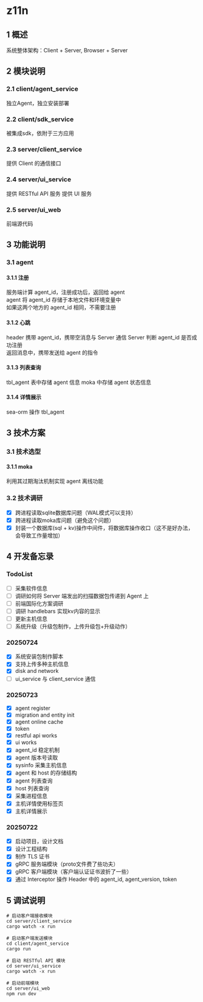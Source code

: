 # z11n
## 1 概述
系统整体架构：Client + Server, Browser + Server
## 2 模块说明
### 2.1 client/agent_service
独立Agent，独立安装部署
### 2.2 client/sdk_service
被集成sdk，依附于三方应用
### 2.3 server/client_service
提供 Client 的通信接口
### 2.4 server/ui_service
提供 RESTful API 服务
提供 UI 服务
### 2.5 server/ui_web
前端源代码
## 3 功能说明
### 3.1 agent
#### 3.1.1 注册
服务端计算 agent_id，注册成功后，返回给 agent  
agent 将 agent_id 存储于本地文件和环境变量中  
如果这两个地方的 agent_id 相同，不需要注册
#### 3.1.2 心跳
header 携带 agent_id，携带空消息与 Server 通信
Server 判断 agent_id 是否成功注册  
返回消息中，携带发送给 agent 的指令
#### 3.1.3 列表查询
tbl_agent 表中存储 agent 信息
moka 中存储 agent 状态信息
#### 3.1.4 详情展示
sea-orm 操作 tbl_agent

## 3 技术方案
### 3.1 技术选型
#### 3.1.1 moka
利用其过期淘汰机制实现 agent 离线功能

### 3.2 技术调研
- [x] 跨进程读取sqlite数据库问题（WAL模式可以支持）
- [x] 跨进程读取moka库问题（避免这个问题）
- [x] 封装一个数据库(sql + kv)操作中间件，将数据库操作收口（这不是好办法，会导致工作量增加）

## 4 开发备忘录
### TodoList
- [ ] 采集软件信息
- [ ] 调研如何将 Server 端发出的扫描数据包传递到 Agent 上
- [ ] 前端国际化方案调研
- [ ] 调研 handlebars 实现kv内容的显示
- [ ] 更新主机信息
- [ ] 系统升级（升级包制作，上传升级包+升级动作）
### 20250724
- [x] 系统安装包制作脚本
- [x] 支持上传多种主机信息
- [x] disk and network
- [ ] ui_service 与 client_service 通信
### 20250723
- [x] agent register
- [x] migration and entity init
- [x] agent online cache
- [x] token
- [x] restful api works
- [x] ui works
- [x] agent_id 稳定机制
- [x] agent 版本号读取
- [x] sysinfo 采集主机信息
- [x] agent 和 host 的存储结构
- [x] agent 列表查询
- [x] host 列表查询
- [x] 采集进程信息
- [x] 主机详情使用标签页
- [x] 主机详情展示
### 20250722
- [x] 启动项目，设计文档
- [x] 设计工程结构
- [x] 制作 TLS 证书
- [x] gRPC 服务端模块（proto文件费了些功夫）
- [x] gRPC 客户端模块（客户端认证证书波折了一些）
- [x] 通过 Interceptor 操作 Header 中的 agent_id, agent_version, token

## 5 调试说明
```
# 启动客户端接收模块
cd server/client_service
cargo watch -x run

# 启动客户端发送模块
cd client/agent_service
cargo run

# 启动 RESTful API 模块
cd server/ui_service
cargo watch -x run

# 启动前端模块
cd server/ui_web
npm run dev
```